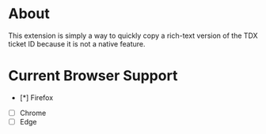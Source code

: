 # About
This extension is simply a way to quickly copy a rich-text version of the TDX ticket ID because it is not a native feature. 

# Current Browser Support
- [*] Firefox
- [ ] Chrome
- [ ] Edge